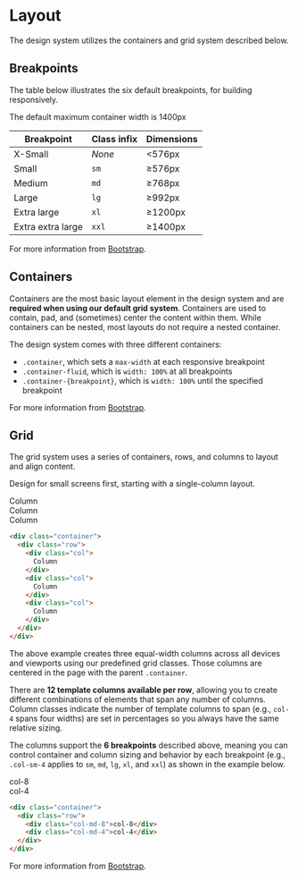 # Layout
The design system utilizes the containers and grid system described below.

## Breakpoints
The table below illustrates the six default breakpoints, for building responsively.

The default maximum container width is 1400px

<div class="table-responsive">
<table class="table">
    <thead>
        <tr>
        <th>Breakpoint</th>
        <th>Class infix</th>
        <th>Dimensions</th>
        </tr>
    </thead>
    <tbody>
        <tr>
        <td>X-Small</td>
        <td><em>None</em></td>
        <td>&lt;576px</td>
        </tr>
        <tr>
        <td>Small</td>
        <td><code>sm</code></td>
        <td>≥576px</td>
        </tr>
        <tr>
        <td>Medium</td>
        <td><code>md</code></td>
        <td>≥768px</td>
        </tr>
        <tr>
        <td>Large</td>
        <td><code>lg</code></td>
        <td>≥992px</td>
        </tr>
        <tr>
        <td>Extra large</td>
        <td><code>xl</code></td>
        <td>≥1200px</td>
        </tr>
        <tr>
        <td>Extra extra large</td>
        <td><code>xxl</code></td>
        <td>≥1400px</td>
        </tr>
    </tbody>
    </table>
</div>

For more information from [Bootstrap](https://getbootstrap.com/docs/5.1/layout/breakpoints/).

## Containers
Containers are the most basic layout element in the design system and are **required when using our default grid system**. Containers are used to contain, pad, and (sometimes) center the content within them. While containers can be nested, most layouts do not require a nested container.

The design system comes with three different containers:

- `.container`, which sets a `max-width` at each responsive breakpoint
- `.container-fluid`, which is `width: 100%` at all breakpoints
- `.container-{breakpoint}`, which is `width: 100%` until the specified breakpoint

For more information from [Bootstrap](https://getbootstrap.com/docs/5.1/layout/containers/).

## Grid
The grid system uses a series of containers, rows, and columns to layout and align content.

Design for small screens first, starting with a single-column layout.

<div class="example-box">
    <div class="container">
    <div class="row">
        <div class="col">
        Column
        </div>
        <div class="col">
        Column
        </div>
        <div class="col">
        Column
        </div>
    </div>
    </div>
</div>

```html
<div class="container">
  <div class="row">
    <div class="col">
      Column
    </div>
    <div class="col">
      Column
    </div>
    <div class="col">
      Column
    </div>
  </div>
</div>
```

The above example creates three equal-width columns across all devices and viewports using our predefined grid classes. Those columns are centered in the page with the parent `.container`.

There are **12 template columns available per row**, allowing you to create different combinations of elements that span any number of columns. Column classes indicate the number of template columns to span (e.g., `col-4` spans four widths) are set in percentages so you always have the same relative sizing.

The columns support the **6 breakpoints** described above, meaning you can control container and column sizing and behavior by each breakpoint (e.g., `.col-sm-4` applies to `sm`, `md`, `lg`, `xl`, and `xxl`) as shown in the example below.

<div class="example-box">
    <div class="container">
    <div class="row">
        <div class="col-md-8">col-8</div>
        <div class="col-md-4">col-4</div>
    </div>
    </div>
</div>

```html
<div class="container">
  <div class="row">
    <div class="col-md-8">col-8</div>
    <div class="col-md-4">col-4</div>
  </div>
</div>
```

For more information from [Bootstrap](https://getbootstrap.com/docs/5.1/layout/grid/).